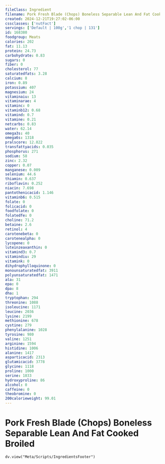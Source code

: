```yaml
---
fileClass: Ingredient
filename: Pork Fresh Blade (Chops) Boneless Separable Lean And Fat Cooked Broiled
created: 2024-12-21T19:27:02-06:00
cssclasses: ['nutFact']
servings: ['Default | 100g','1 chop | 131']
id: 168380
foodgroup: Meats
calories: 202
fat: 11.13
protein: 24.73
carbohydrate: 0.83
sugars: 0
fiber: 0
cholesterol: 77
saturatedfats: 3.28
calcium: 8
iron: 0.89
potassium: 407
magnesium: 24
vitaminaiu: 13
vitaminarae: 4
vitaminc: 0
vitaminb12: 0.68
vitamind: 0.7
vitamine: 0.21
netcarbs: 0.83
water: 62.14
omega3s: 40
omega6s: 1318
pralscore: 12.822
transfattyacids: 0.035
phosphorus: 271
sodium: 58
zinc: 2.32
copper: 0.07
manganese: 0.009
selenium: 44.6
thiamin: 0.637
riboflavin: 0.252
niacin: 7.698
pantothenicacid: 1.146
vitaminb6: 0.515
folate: 0
folicacid: 0
foodfolate: 0
folatedfe: 0
choline: 71.2
betaine: 2.6
retinol: 4
carotenebeta: 0
carotenealpha: 0
lycopene: 0
luteinzeaxanthin: 0
vitamind3: 0.7
vitamindiu: 29
vitamink: 0
dihydrophylloquinone: 0
monounsaturatedfat: 3911
polyunsaturatedfat: 1471
ala: 31
epa: 0
dpa: 8
dha: 1
tryptophan: 294
threonine: 1088
isoleucine: 1171
leucine: 2036
lysine: 2199
methionine: 678
cystine: 279
phenylalanine: 1028
tyrosine: 980
valine: 1251
arginine: 1594
histidine: 1006
alanine: 1417
asparticacid: 2313
glutamicacid: 3778
glycine: 1118
proline: 1000
serine: 1033
hydroxyproline: 86
alcohol: 0
caffeine: 0
theobromine: 0
200calorieweight: 99.01
---
```


# Pork Fresh Blade (Chops) Boneless Separable Lean And Fat Cooked Broiled

```dataviewjs
dv.view("Meta/Scripts/IngredientsFooter")
```